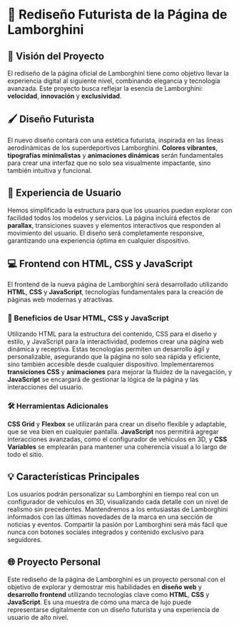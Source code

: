 # 🚀 Rediseño Futurista de la Página de Lamborghini

## 🌟 Visión del Proyecto

El rediseño de la página oficial de Lamborghini tiene como objetivo llevar la experiencia digital al siguiente nivel, combinando elegancia y tecnología avanzada. Este proyecto busca reflejar la esencia de Lamborghini: **velocidad**, **innovación** y **exclusividad**.

## 🖌️ Diseño Futurista

El nuevo diseño contará con una estética futurista, inspirada en las líneas aerodinámicas de los superdeportivos Lamborghini. **Colores vibrantes**, **tipografías minimalistas** y **animaciones dinámicas** serán fundamentales para crear una interfaz que no solo sea visualmente impactante, sino también intuitiva y funcional.

## 🚗 Experiencia de Usuario

Hemos simplificado la estructura para que los usuarios puedan explorar con facilidad todos los modelos y servicios. La página incluirá efectos de **parallax**, transiciones suaves y elementos interactivos que responden al movimiento del usuario. El diseño será completamente responsive, garantizando una experiencia óptima en cualquier dispositivo.

## 💻 Frontend con HTML, CSS y JavaScript

El frontend de la nueva página de Lamborghini será desarrollado utilizando **HTML**, **CSS** y **JavaScript**, tecnologías fundamentales para la creación de páginas web modernas y atractivas.

### 🔧 Beneficios de Usar HTML, CSS y JavaScript

Utilizando HTML para la estructura del contenido, CSS para el diseño y estilo, y JavaScript para la interactividad, podemos crear una página web dinámica y receptiva. Estas tecnologías permiten un desarrollo ágil y personalizable, asegurando que la página no solo sea rápida y eficiente, sino también accesible desde cualquier dispositivo. Implementaremos **transiciones CSS** y **animaciones** para mejorar la fluidez de la navegación, y **JavaScript** se encargará de gestionar la lógica de la página y las interacciones del usuario.

### 🛠️ Herramientas Adicionales

**CSS Grid** y **Flexbox** se utilizarán para crear un diseño flexible y adaptable, que se vea bien en cualquier pantalla. **JavaScript** nos permitirá agregar interacciones avanzadas, como el configurador de vehículos en 3D, y **CSS Variables** se emplearán para mantener una coherencia visual a lo largo de todo el sitio.

## 💡 Características Principales

Los usuarios podrán personalizar su Lamborghini en tiempo real con un configurador de vehículos en 3D, visualizando cada detalle con un nivel de realismo sin precedentes. Mantendremos a los entusiastas de Lamborghini informados con las últimas novedades de la marca en una sección de noticias y eventos. Compartir la pasión por Lamborghini será más fácil que nunca con botones sociales integrados y contenido exclusivo para seguidores.

## 🌐 Proyecto Personal

Este rediseño de la página de Lamborghini es un proyecto personal con el objetivo de explorar y demostrar mis habilidades en **diseño web** y **desarrollo frontend** utilizando tecnologías clave como **HTML**, **CSS** y **JavaScript**. Es una muestra de cómo una marca de lujo puede representarse digitalmente con un diseño futurista y una experiencia de usuario de alto nivel.

